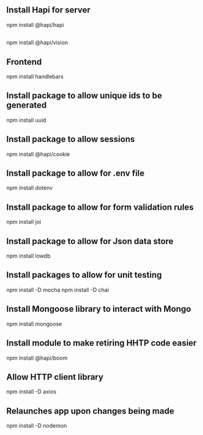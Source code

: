 ## Install Hapi for server
npm install @hapi/hapi

##
npm install @hapi/vision

## Frontend
npm install handlebars

## Install package to allow unique ids to be generated
npm install uuid

## Install package to allow sessions
npm install @hapi/cookie

## Install package to allow for .env file
npm install dotenv

## Install package to allow for form validation rules
npm install joi

## Install package to allow for Json data store
npm install lowdb

## Install packages to allow for unit testing
npm install -D mocha
npm install -D chai

## Install Mongoose library to interact with Mongo
npm install mongoose

## Install module to make retiring HHTP code easier
npm install @hapi/boom

## Allow HTTP client library
npm install -D axios

## Relaunches app upon changes being made
npm install -D nodemon





